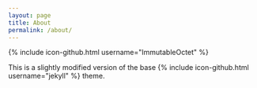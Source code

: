 ```yaml
---
layout: page
title: About
permalink: /about/
---
```


{% include icon-github.html username="ImmutableOctet" %}

This is a slightly modified version of the base {% include icon-github.html username="jekyll" %} theme.

